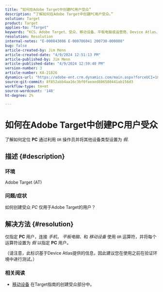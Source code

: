 ```yaml
---
title: “如何在Adobe Target中创建PC用户受众”
description: “了解如何在Adobe Target中创建PC用户受众。”
solution: Target
product: Target
applies-to: "Target"
keywords: “KCS、Adobe Target、受众、移动设备、平板电脑或运营商、Device Atlas、环境、操作方法、AT”
resolution: Resolution
internal-notes: "E-000843086 E-000706041 200730-000008"
bug: false
article-created-by: Jim Menn
article-created-date: "4/9/2024 12:51:13 PM"
article-published-by: Jim Menn
article-published-date: "4/9/2024 12:59:40 PM"
version-number: 3
article-number: KA-21826
dynamics-url: "https://adobe-ent.crm.dynamics.com/main.aspx?forceUCI=1&pagetype=entityrecord&etn=knowledgearticle&id=e2e86ad5-6ff6-ee11-a1fe-6045bd006268"
source-git-commit: 8f852abb4aa16c3bf0faeaed886580441ab156d3
workflow-type: tm+mt
source-wordcount: '148'
ht-degree: 2%

---
```


# 如何在Adobe Target中创建PC用户受众


了解如何定位 <b>PC</b> 通过利用 `OR` 操作员并将其他设备类型设置为 *假*.

## 描述 {#description}


### 环境

Adobe Target (AT)

### 问题/症状

如何创建受众 *PC* 仅用于Adobe Target的用户？


## 解决方法 {#resolution}


仅指定 <b>PC</b> 用户，连接 *手机*， *平板电脑*、和 *移动设备* 使用 `OR` 运算符，并将每个运算符设置为 *假* 以指定 <b>PC</b> 用户。

（请注意，此标识基于Device Atlas提供的信息，因此建议您在使用之前在验证环境中进行测试。）



### <b>相关阅读</b>

- [移动设备](https://experienceleague.adobe.com/en/docs/target/using/audiences/create-audiences/categories-audiences/mobile#) 在Target指南的创建受众部分中。





